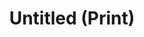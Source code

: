 ---
layout: image
published: true
category: images
type: image

title: "Untitled (Print)"

src: print

caption-title: "Untitled (Print)"
caption: "laser print on paper, stamp (photo: Kevin Ryan)"

albums:
    - print
---